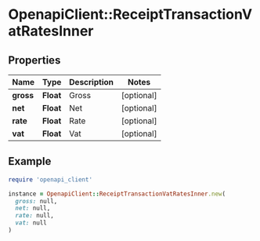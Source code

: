 # OpenapiClient::ReceiptTransactionVatRatesInner

## Properties

| Name | Type | Description | Notes |
| ---- | ---- | ----------- | ----- |
| **gross** | **Float** | Gross | [optional] |
| **net** | **Float** | Net | [optional] |
| **rate** | **Float** | Rate | [optional] |
| **vat** | **Float** | Vat | [optional] |

## Example

```ruby
require 'openapi_client'

instance = OpenapiClient::ReceiptTransactionVatRatesInner.new(
  gross: null,
  net: null,
  rate: null,
  vat: null
)
```


